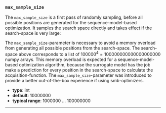 ### `max_sample_size`

The `max_sample_size` is a first pass of randomly sampling, before all possible positions are generated for the sequence-model-based optimization. It samples the search space directly and takes effect if the search-space is very large:



The `max_sample_size`-parameter is necessary to avoid a memory overload from generating all possible positions from the search-space. The search-space above corresponds to a list of $100000^4 = 100000000000000000000$ numpy arrays. This memory overload is expected for a sequence-model-based optimization algorithm, because the surrogate model has the job make a prediction for every position in the search-space to calculate the acquisition-function. The `max_sample_size`-parameter was introduced to provide a better out-of-the-box experience if using smb-optimizers.



  - **type**: int
  - **default**: 10000000
  - **typical range**: 1000000 ... 100000000

---